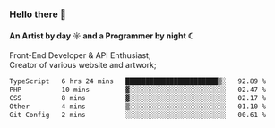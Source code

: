 ### Hello there 👋
#### An Artist by day ☼ and a Programmer by night ☾

Front-End Developer & API Enthusiast;<br>
Creator of various website and artwork;

<!--START_SECTION:waka-->

```txt
TypeScript   6 hrs 24 mins   ███████████████████████▒░   92.89 %
PHP          10 mins         ▓░░░░░░░░░░░░░░░░░░░░░░░░   02.47 %
CSS          8 mins          ▓░░░░░░░░░░░░░░░░░░░░░░░░   02.17 %
Other        4 mins          ▒░░░░░░░░░░░░░░░░░░░░░░░░   01.10 %
Git Config   2 mins          ░░░░░░░░░░░░░░░░░░░░░░░░░   00.61 %
```

<!--END_SECTION:waka-->

<!--unk0e-ctrlmd-blitzh-Klöggr-https://codepen.io/nikillpop/pen/VdJjJW-->
